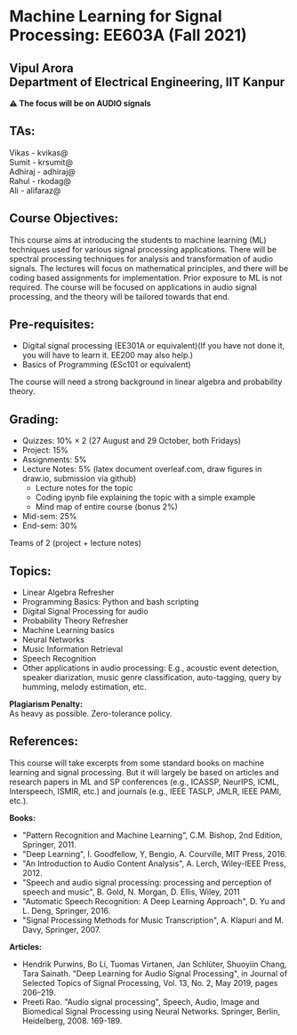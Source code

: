 <!--
<style TYPE="text/css">
code.has-jax {font: inherit; font-size: 100%; background: inherit; border: inherit;}
</style>
<script type="text/x-mathjax-config">
MathJax.Hub.Config({
    tex2jax: {
        inlineMath: [['$','$'], ['\\(','\\)']],
        skipTags: ['script', 'noscript', 'style', 'textarea', 'pre'] // removed 'code' entry
    }
});
MathJax.Hub.Queue(function() {
    var all = MathJax.Hub.getAllJax(), i;
    for(i = 0; i < all.length; i += 1) {
        all[i].SourceElement().parentNode.className += ' has-jax';
    }
});
</script>
<script type="text/javascript" src="https://cdnjs.cloudflare.com/ajax/libs/mathjax/2.7.4/MathJax.js?config=TeX-AMS_HTML-full"></script>

**Estimated Enrollment:** 40
-->
# Machine Learning for Signal Processing: EE603A (Fall 2021)

## Vipul Arora <br> Department of Electrical Engineering, IIT Kanpur
**&#9888; The focus will be on AUDIO signals**

<!--
:warning:
**Units:** 3-0-0-0-9 (3 hours lecture; total 9 credits)
Course link: https://hello.iitk.ac.in/course/ee698v

## Registration Note: 
- I am planning to have around 50 UGs and rest all PGs. 
- No limit on the number of PGs.
- For UGs (any year):
  - First come first serve.
  - Anyone who has done no other ML course will be given preference; please write in the remarks "No other ML course". *Please do not email me.*

-->

## TAs:
Vikas 	- kvikas@ <br>
Sumit 	- krsumit@ <br>
Adhiraj	- adhiraj@ <br>
Rahul   - rkodag@ <br>
Ali     - alifaraz@ <br>

## Course Objectives:
  This course aims at introducing the students to
  machine learning (ML) techniques used for various signal
  processing applications. There will be spectral processing techniques 
  for analysis and transformation of audio signals. The lectures will
  focus on mathematical principles, and there will be coding based
  assignments for implementation. Prior exposure to ML is not
  required. The course will be focused on applications in audio signal processing, and the theory will be tailored towards that end. 

## Pre-requisites:
- Digital signal processing (EE301A or equivalent)(If you have not done it, you will have to learn it. EE200 may also help.)
- Basics of Programming (ESc101 or equivalent)

The course will need a strong background in linear algebra and probability theory.

## Grading:

- Quizzes: 10% × 2 (27 August and 29 October, both Fridays)
- Project: 15%
- Assignments: 5%
- Lecture Notes: 5% (latex document overleaf.com, draw figures in draw.io, submission via github)
  - Lecture notes for the topic
  - Coding ipynb file explaining the topic with a simple example
  - Mind map of entire course (bonus 2%)
- Mid-sem: 25%
- End-sem: 30%

Teams of 2 (project + lecture notes)

## Topics:

- Linear Algebra Refresher                  
- Programming Basics: Python and bash scripting
- Digital Signal Processing for audio 
- Probability Theory Refresher 
- Machine Learning basics                   
- Neural Networks      
- Music Information Retrieval 
- Speech Recognition   
- Other applications in audio processing: E.g., acoustic event detection, speaker diarization, music genre classification, auto-tagging, query by humming, melody estimation, etc.

<!-- 
<sup>1</sup> Supervised and Unsupervised learning, Linear Classification and Regression, Evaluation Metrics 
<sup>2</sup> Multi-class classification and Multi-label classification, different kinds of non-linearities, objective functions and learning methods 
<sup>2</sup> Hidden Markov Models, Finite State Transducers and Dynamic Programming


## Grading Scheme
1. Continuous Assessment – 50% <br>
Assignments, Quizzes
2. Mid-semester Exam – 20% <br>
Written and/or oral exam
3. End-semester Exam – 30% <br>
Written exam and/or project submission

There may be oral exams or viva via video chat or phone call.
-->

**Plagiarism Penalty:**<br>
As heavy as possible. Zero-tolerance policy.

## References:
  This course will take excerpts from some standard books on machine
  learning and signal processing. But it will largely be based on
  articles and research papers in ML and SP conferences (e.g., ICASSP,
  NeurIPS, ICML, Interspeech, ISMIR, etc.) and journals (e.g., IEEE
  TASLP, JMLR, IEEE PAMI, etc.). 

**Books:**

  - "Pattern Recognition and Machine Learning", C.M. Bishop, 2nd
    Edition, Springer, 2011.  
  - "Deep Learning", I. Goodfellow, Y, Bengio, A. Courville, MIT Press, 2016.
  - "An Introduction to Audio Content Analysis", A. Lerch, Wiley-IEEE Press, 2012.
  - "Speech and audio signal processing: processing and perception of speech and music",
    B. Gold, N. Morgan, D. Ellis, Wiley, 2011
  - "Automatic Speech Recognition: A Deep Learning Approach", D. Yu
    and L. Deng, Springer, 2016. 
  - "Signal Processing Methods for Music Transcription", A. Klapuri 
    and M. Davy, Springer, 2007.

**Articles:**

  - Hendrik Purwins, Bo Li, Tuomas Virtanen, Jan Schlüter, Shuoyiin Chang, Tara Sainath. 
    "Deep Learning for Audio Signal Processing", in
    Journal of Selected Topics of Signal Processing, Vol. 13, No. 2, May 2019,
    pages 206–219.
  - Preeti Rao. "Audio signal processing", Speech, Audio, Image and Biomedical Signal 
    Processing using Neural Networks. Springer, Berlin, Heidelberg, 2008. 169-189.

<!--
  - https://ccrma.stanford.edu/~jos/sasp/
  - "Deep Learning", I. Goodfellow, Y, Bengio, A. Courville, MIT
    Press, 2016. 
  - https://www.youtube.com/watch?v=0ALKGR0I5MA - Basic Sound Processing in Python | SciPy 2015 | Allen Downey
  - Introduction to Audio Analysis: MATLAB approach, Theodoros Giannakopoulos and Aggelos Pikrakis
  - "Introduction to Audio Signal Processing", Warren L. G. Koontz,
    RIT Press, 2016.

  - https://opensource.com/article/19/9/audio-processing-machine-learning-python
-->
